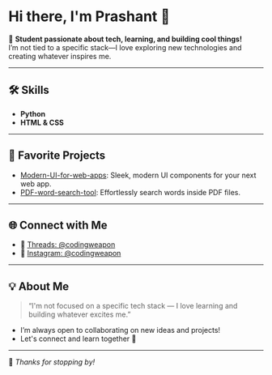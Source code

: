 # Hi there, I'm Prashant 👋

🌱 **Student passionate about tech, learning, and building cool things!**  
I’m not tied to a specific stack—I love exploring new technologies and creating whatever inspires me.

---

## 🛠️ Skills

- **Python**
- **HTML & CSS**

---

## 🚀 Favorite Projects

- [Modern-UI-for-web-apps](https://github.com/prashant348/Modern-UI-for-web-apps): Sleek, modern UI components for your next web app.
- [PDF-word-search-tool](https://github.com/prashant348/PDF-word-search-tool): Effortlessly search words inside PDF files.

---

## 🌐 Connect with Me

- 🧵 [Threads: @codingweapon](https://www.threads.net/codingweapon)
- 📸 [Instagram: @codingweapon](https://www.instagram.com/codingweapon)

---

## 💡 About Me

> “I'm not focused on a specific tech stack — I love learning and building whatever excites me.”

- I’m always open to collaborating on new ideas and projects!
- Let's connect and learn together 🚀

---

🌟 _Thanks for stopping by!_

